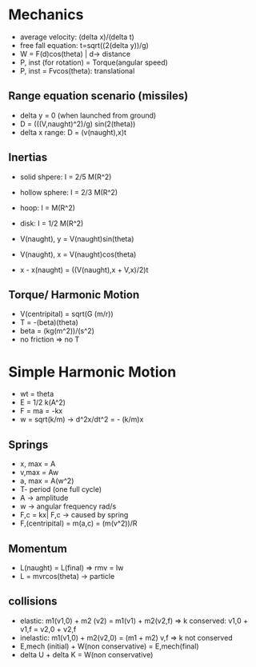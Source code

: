 # Mechanics

- average velocity: (delta x)/(delta t)
- free fall equation: t=sqrt((2(delta y))/g)
- W = F(d)cos(theta) | d-> distance
- P, inst (for rotation) = Torque(angular speed)
- P, inst = Fvcos(theta): translational 

## Range equation scenario (missiles)
 - delta y = 0 (when launched from ground)
 - D = (((V,naught)^2)/g) sin(2(theta))
 - delta x range: D = (v(naught),x)t 

## Inertias
- solid shpere: I = 2/5 M(R^2)
- hollow sphere: I = 2/3 M(R^2)
- hoop: I = M(R^2)
- disk: I = 1/2 M(R^2)

- V(naught), y = V(naught)sin(theta)
- V(naught), x = V(naught)cos(theta)

- x - x(naught) = ((V(naught),x + V,x)/2)t

## Torque/ Harmonic Motion
- V(centripital) = sqrt(G (m/r))
- T = -(beta)(theta)
- beta = (kg(m^2))/(s^2)
- no friction => no T

# Simple Harmonic Motion
- wt = theta
- E = 1/2 k(A^2)
- F = ma = -kx
- w = sqrt(k/m) -> d^2x/dt^2 = - (k/m)x

## Springs
- x, max = A
- v,max = Aw
- a, max = A(w^2)
- T- period (one full cycle)
- A -> amplitude
- w -> angular frequency rad/s
- F,c = kx| F,c -> caused by spring
- F,(centripital) = m(a,c) = (m(v^2))/R

## Momentum
- L(naught) = L(final) => rmv = Iw
- L = mvrcos(theta) -> particle

## collisions
- elastic: m1(v1,0) + m2 (v2) = m1(v1) + m2(v2,f) => k conserved: v1,0 + v1,f = v2,0 + v2,f
- inelastic: m1(v1,0) + m2(v2,0) = (m1 + m2) v,f => k not conserved
- E,mech (initial) + W(non conservative) = E,mech(final)
- delta U + delta K = W(non conservative)
